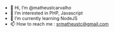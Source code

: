 - 👋 Hi, I’m @matheustcarvalho
- 👀 I’m interested in PHP, Javascript
- 🌱 I’m currently learning NodeJS
- 📫 How to reach me : srmatheustc@gmail.com

<!---
matheustcarvalho/matheustcarvalho is a ✨ special ✨ repository because its `README.md` (this file) appears on your GitHub profile.
You can click the Preview link to take a look at your changes.
--->
